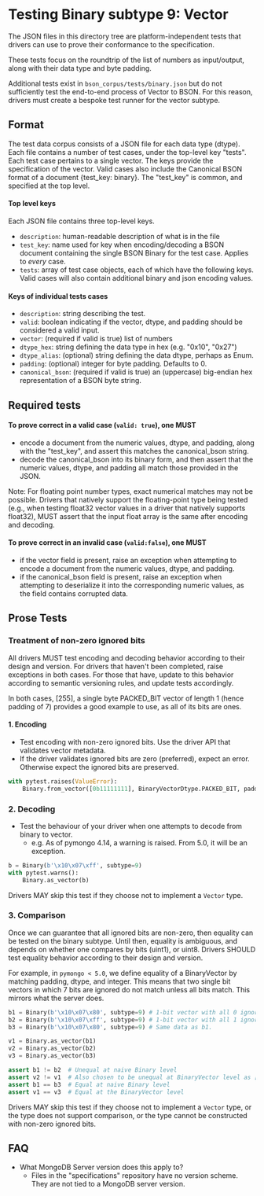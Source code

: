 # Testing Binary subtype 9: Vector

The JSON files in this directory tree are platform-independent tests that drivers can use to prove their conformance to
the specification.

These tests focus on the roundtrip of the list of numbers as input/output, along with their data type and byte padding.

Additional tests exist in `bson_corpus/tests/binary.json` but do not sufficiently test the end-to-end process of Vector
to BSON. For this reason, drivers must create a bespoke test runner for the vector subtype.

## Format

The test data corpus consists of a JSON file for each data type (dtype). Each file contains a number of test cases,
under the top-level key "tests". Each test case pertains to a single vector. The keys provide the specification of the
vector. Valid cases also include the Canonical BSON format of a document {test_key: binary}. The "test_key" is common,
and specified at the top level.

#### Top level keys

Each JSON file contains three top-level keys.

- `description`: human-readable description of what is in the file
- `test_key`: name used for key when encoding/decoding a BSON document containing the single BSON Binary for the test
    case. Applies to *every* case.
- `tests`: array of test case objects, each of which have the following keys. Valid cases will also contain additional
    binary and json encoding values.

#### Keys of individual tests cases

- `description`: string describing the test.
- `valid`: boolean indicating if the vector, dtype, and padding should be considered a valid input.
- `vector`: (required if valid is true) list of numbers
- `dtype_hex`: string defining the data type in hex (e.g. "0x10", "0x27")
- `dtype_alias`: (optional) string defining the data dtype, perhaps as Enum.
- `padding`: (optional) integer for byte padding. Defaults to 0.
- `canonical_bson`: (required if valid is true) an (uppercase) big-endian hex representation of a BSON byte string.

## Required tests

#### To prove correct in a valid case (`valid: true`), one MUST

- encode a document from the numeric values, dtype, and padding, along with the "test_key", and assert this matches the
    canonical_bson string.
- decode the canonical_bson into its binary form, and then assert that the numeric values, dtype, and padding all match
    those provided in the JSON.

Note: For floating point number types, exact numerical matches may not be possible. Drivers that natively support the
floating-point type being tested (e.g., when testing float32 vector values in a driver that natively supports float32),
MUST assert that the input float array is the same after encoding and decoding.

#### To prove correct in an invalid case (`valid:false`), one MUST

- if the vector field is present, raise an exception when attempting to encode a document from the numeric values,
    dtype, and padding.
- if the canonical_bson field is present, raise an exception when attempting to deserialize it into the corresponding
    numeric values, as the field contains corrupted data.

## Prose Tests

### Treatment of non-zero ignored bits

All drivers MUST test encoding and decoding behavior according to their design and version. For drivers that haven't
been completed, raise exceptions in both cases. For those that have, update to this behavior according to semantic
versioning rules, and update tests accordingly.

In both cases, [255], a single byte PACKED_BIT vector of length 1 (hence padding of 7) provides a good example to use,
as all of its bits are ones.

#### 1. Encoding

- Test encoding with non-zero ignored bits. Use the driver API that validates vector metadata.
- If the driver validates ignored bits are zero (preferred), expect an error. Otherwise expect the ignored bits are
    preserved.

```python
with pytest.raises(ValueError):
    Binary.from_vector([0b11111111], BinaryVectorDtype.PACKED_BIT, padding=7)
```

### 2. Decoding

- Test the behaviour of your driver when one attempts to decode from binary to vector.
    - e.g. As of pymongo 4.14, a warning is raised. From 5.0, it will be an exception.

```python
b = Binary(b'\x10\x07\xff', subtype=9)
with pytest.warns():
    Binary.as_vector(b)
```

Drivers MAY skip this test if they choose not to implement a `Vector` type.

### 3. Comparison

Once we can guarantee that all ignored bits are non-zero, then equality can be tested on the binary subtype. Until then,
equality is ambiguous, and depends on whether one compares by bits (uint1), or uint8. Drivers SHOULD test equality
behavior according to their design and version.

For example, in `pymongo < 5.0`, we define equality of a BinaryVector by matching padding, dtype, and integer. This
means that two single bit vectors in which 7 bits are ignored do not match unless all bits match. This mirrors what the
server does.

```python
b1 = Binary(b'\x10\x07\x80', subtype=9) # 1-bit vector with all 0 ignored bits.
b2 = Binary(b'\x10\x07\xff', subtype=9) # 1-bit vector with all 1 ignored bits.
b3 = Binary(b'\x10\x07\x80', subtype=9) # Same data as b1.

v1 = Binary.as_vector(b1)
v2 = Binary.as_vector(b2)
v3 = Binary.as_vector(b3)

assert b1 != b2  # Unequal at naive Binary level 
assert v2 != v1  # Also chosen to be unequal at BinaryVector level as [255] != [128]
assert b1 == b3  # Equal at naive Binary level
assert v1 == v3  # Equal at the BinaryVector level
```

Drivers MAY skip this test if they choose not to implement a `Vector` type, or the type does not support comparison, or
the type cannot be constructed with non-zero ignored bits.

## FAQ

- What MongoDB Server version does this apply to?
    - Files in the "specifications" repository have no version scheme. They are not tied to a MongoDB server version.
